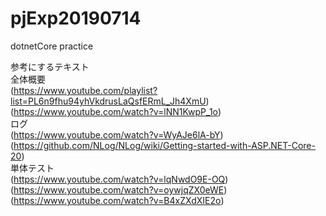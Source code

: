 # pjExp20190714
dotnetCore practice

参考にするテキスト  
全体概要  
(https://www.youtube.com/playlist?list=PL6n9fhu94yhVkdrusLaQsfERmL_Jh4XmU)  
(https://www.youtube.com/watch?v=lNN1KwpP_1o)  
ログ  
(https://www.youtube.com/watch?v=WyAJe6lA-bY)  
(https://github.com/NLog/NLog/wiki/Getting-started-with-ASP.NET-Core-20)  
単体テスト  
(https://www.youtube.com/watch?v=lqNwdO9E-OQ)  
(https://www.youtube.com/watch?v=oywjqZX0eWE)  
(https://www.youtube.com/watch?v=B4xZXdXIE2o)


